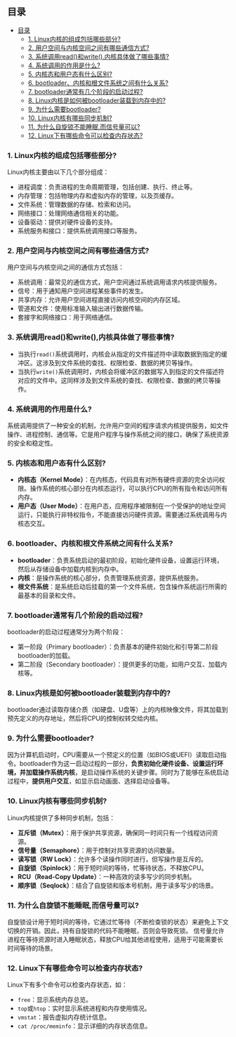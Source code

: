 ## 目录
- [目录](#目录)
  - [1. Linux内核的组成包括哪些部分?](#1-linux内核的组成包括哪些部分)
  - [2. 用户空间与内核空间之间有哪些通信方式?](#2-用户空间与内核空间之间有哪些通信方式)
  - [3. 系统调用read()和write(),内核具体做了哪些事情?](#3-系统调用read和write内核具体做了哪些事情)
  - [4. 系统调用的作用是什么?](#4-系统调用的作用是什么)
  - [5. 内核态和用户态有什么区别?](#5-内核态和用户态有什么区别)
  - [6. bootloader、内核和根文件系统之间有什么关系?](#6-bootloader内核和根文件系统之间有什么关系)
  - [7. bootloader通常有几个阶段的启动过程?](#7-bootloader通常有几个阶段的启动过程)
  - [8. Linux内核是如何被bootloader装载到内存中的?](#8-linux内核是如何被bootloader装载到内存中的)
  - [9. 为什么需要bootloader?](#9-为什么需要bootloader)
  - [10. Linux内核有哪些同步机制?](#10-linux内核有哪些同步机制)
  - [11. 为什么自旋锁不能睡眠,而信号量可以?](#11-为什么自旋锁不能睡眠而信号量可以)
  - [12. Linux下有哪些命令可以检查内存状态?](#12-linux下有哪些命令可以检查内存状态)

### 1. Linux内核的组成包括哪些部分?
Linux内核主要由以下几个部分组成：
- 进程调度：负责进程的生命周期管理，包括创建、执行、终止等。
- 内存管理：包括物理内存和虚拟内存的管理，以及页缓存。
- 文件系统：管理数据的存储、检索和访问。
- 网络接口：处理网络通信相关的功能。
- 设备驱动：提供对硬件设备的支持。
- 系统服务和接口：提供系统调用接口等服务。

### 2. 用户空间与内核空间之间有哪些通信方式?
用户空间与内核空间之间的通信方式包括：
- 系统调用：最常见的通信方式，用户空间通过系统调用请求内核提供服务。
- 信号：用于通知用户空间进程某些事件的发生。
- 共享内存：允许用户空间进程直接访问内核空间的内存区域。
- 管道和文件：使用标准输入输出进行数据传输。
- 套接字和网络接口：用于网络通信。

### 3. 系统调用read()和write(),内核具体做了哪些事情?
- 当执行`read()`系统调用时，内核会从指定的文件描述符中读取数据到指定的缓冲区。这涉及到文件系统的查找、权限检查、数据的拷贝等操作。
- 当执行`write()`系统调用时，内核会将缓冲区的数据写入到指定的文件描述符对应的文件中。这同样涉及到文件系统的查找、权限检查、数据的拷贝等操作。

### 4. 系统调用的作用是什么?
系统调用提供了一种安全的机制，允许用户空间的程序请求内核提供服务，如文件操作、进程控制、通信等。它是用户程序与操作系统之间的接口，确保了系统资源的安全和稳定性。

### 5. 内核态和用户态有什么区别?
- **内核态（Kernel Mode）**：在内核态，代码具有对所有硬件资源的完全访问权限。操作系统的核心部分在内核态运行，可以执行CPU的所有指令和访问所有内存。
- **用户态（User Mode）**：在用户态，应用程序被限制在一个受保护的地址空间运行，只能执行非特权指令，不能直接访问硬件资源。需要通过系统调用与内核态交互。

### 6. bootloader、内核和根文件系统之间有什么关系?
- **bootloader**：负责系统启动的最初阶段，初始化硬件设备，设置运行环境，然后从存储设备中加载内核到内存中。
- **内核**：是操作系统的核心部分，负责管理系统资源，提供系统服务。
- **根文件系统**：是系统启动后挂载的第一个文件系统，包含操作系统运行所需的最基本的目录和文件。

### 7. bootloader通常有几个阶段的启动过程?

bootloader的启动过程通常分为两个阶段：
- 第一阶段（Primary bootloader）：负责基本的硬件初始化和引导第二阶段bootloader的加载。
- 第二阶段（Secondary bootloader）：提供更多的功能，如用户交互、加载内核等。

### 8. Linux内核是如何被bootloader装载到内存中的?
bootloader通过读取存储介质（如硬盘、U盘等）上的内核映像文件，将其加载到预先定义的内存地址，然后将CPU的控制权转交给内核。

### 9. 为什么需要bootloader?
因为计算机启动时，CPU需要从一个预定义的位置（如BIOS或UEFI）读取启动指令。bootloader作为这一启动过程的一部分，**负责初始化硬件设备、设置运行环境，并加载操作系统内核**，是启动操作系统的关键步骤。同时为了能够在系统启动过程中，**提供用户交互**，如显示启动画面、选择启动设备等。

### 10. Linux内核有哪些同步机制?
Linux内核提供了多种同步机制，包括：
- **互斥锁（Mutex）**：用于保护共享资源，确保同一时间只有一个线程访问资源。
- **信号量（Semaphore）**：用于控制对共享资源的访问数量。
- **读写锁（RW Lock）**：允许多个读操作同时进行，但写操作是互斥的。
- **自旋锁（Spinlock）**：用于短时间的等待，忙等待状态，不释放CPU。
- **RCU（Read-Copy Update）**：一种高效的读多写少的同步机制。
- **顺序锁（Seqlock）**：结合了自旋锁和版本号机制，用于读多写少的场景。

### 11. 为什么自旋锁不能睡眠,而信号量可以?
自旋锁设计用于短时间的等待，它通过忙等待（不断检查锁的状态）来避免上下文切换的开销。因此，持有自旋锁的代码不能睡眠，否则会导致死锁。
信号量允许进程在等待资源时进入睡眠状态，释放CPU给其他进程使用，适用于可能需要长时间等待的场景。

### 12. Linux下有哪些命令可以检查内存状态?
Linux下有多个命令可以检查内存状态，如：
- `free`：显示系统内存总览。
- `top`或`htop`：实时显示系统进程和内存使用情况。
- `vmstat`：报告虚拟内存统计信息。
- `cat /proc/meminfo`：显示详细的内存状态信息。